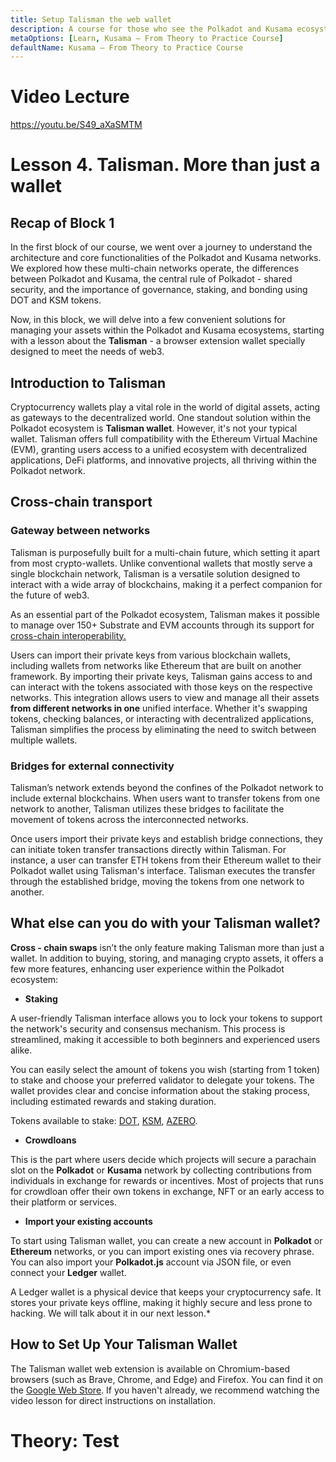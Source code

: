 ```yaml
---
title: Setup Talisman the web wallet
description: A course for those who see the Polkadot and Kusama ecosystem for the first time.
metaOptions: [Learn, Kusama — From Theory to Practice Course]
defaultName: Kusama — From Theory to Practice Course
---
```


# Video Lecture

https://youtu.be/S49_aXaSMTM

# Lesson 4. Talisman. More than just a wallet

## **Recap of Block 1**

In the first block of our course, we went over a journey to understand the architecture and core functionalities of the Polkadot and Kusama networks. We explored how these multi-chain networks operate, the differences between Polkadot and Kusama, the central rule of Polkadot - shared security, and the importance of governance, staking, and bonding using DOT and KSM tokens.

Now, in this block, we will delve into a few convenient solutions for managing your assets within the Polkadot and Kusama ecosystems, starting with a lesson about the **Talisman** - a browser extension wallet specially designed to meet the needs of web3.

## **Introduction to Talisman**

Cryptocurrency wallets play a vital role in the world of digital assets, acting as gateways to the decentralized world. One standout solution within the Polkadot ecosystem is **Talisman wallet**. However, it's not your typical wallet. Talisman offers full compatibility with the Ethereum Virtual Machine (EVM), granting users access to a unified ecosystem with decentralized applications, DeFi platforms, and innovative projects, all thriving within the Polkadot network.

## Cross-chain transport

### Gateway between networks

Talisman is purposefully built for a multi-chain future, which setting it apart from most crypto-wallets. Unlike conventional wallets that mostly serve a single blockchain network, Talisman is a versatile solution designed to interact with a wide array of blockchains, making it a perfect companion for the future of web3.

As an essential part of the Polkadot ecosystem, Talisman makes it possible to manage over 150+ Substrate and EVM accounts through its support for [cross-chain interoperability.](https://polkadot.network/features/cross-chain-communication/)

Users can import their private keys from various blockchain wallets, including wallets from networks like Ethereum that are built on another framework. By importing their private keys, Talisman gains access to and can interact with the tokens associated with those keys on the respective networks. This integration allows users to view and manage all their assets **from different networks in one** unified interface. Whether it's swapping tokens, checking balances, or interacting with decentralized applications, Talisman simplifies the process by eliminating the need to switch between multiple wallets.

### **Bridges for external connectivity**

Talisman’s network extends beyond the confines of the Polkadot network to include external blockchains. When users want to transfer tokens from one network to another, Talisman utilizes these bridges to facilitate the movement of tokens across the interconnected networks.

Once users import their private keys and establish bridge connections, they can initiate token transfer transactions directly within Talisman. For instance, a user can transfer ETH tokens from their Ethereum wallet to their Polkadot wallet using Talisman's interface. Talisman executes the transfer through the established bridge, moving the tokens from one network to another.

## **What else can you do with your Talisman wallet?**

**Cross - chain swaps** isn’t the only feature making Talisman more than just a wallet. In addition to buying, storing, and managing crypto assets, it offers a few more features, enhancing user experience within the Polkadot ecosystem:

- **Staking**

A user-friendly Talisman interface allows you to lock your tokens to support the network's security and consensus mechanism. This process is streamlined, making it accessible to both beginners and experienced users alike.

<robo-academy-grid :columns="2" textAlign="center">
    <robo-academy-grid-element>
        <LessonImages src="kusama-theory-practice/lesson4-stake.png" alt=""/>
    </robo-academy-grid-element>
    <robo-academy-grid-element>
        <LessonImages src="kusama-theory-practice/lesson4-stake-pool.png" alt=""/>
    </robo-academy-grid-element>
</robo-academy-grid>


You can easily select the amount of tokens you wish (starting from 1 token) to stake and choose your preferred validator to delegate your tokens. The wallet provides clear and concise information about the staking process, including estimated rewards and staking duration.

Tokens available to stake: [DOT](https://coinmarketcap.com/currencies/polkadot-new/), [KSM](https://coinmarketcap.com/currencies/kusama/), [AZERO](https://coinmarketcap.com/currencies/aleph-zero/).

- **Crowdloans**

This is the part where users decide which projects will secure a parachain slot on the **Polkadot** or **Kusama** network by collecting contributions from individuals in exchange for rewards or incentives. Most of projects that runs for crowdloan offer their own tokens in exchange, NFT or an early access to their platform or services.

<LessonImages src="kusama-theory-practice/lesson4-crowdloans.png" alt=""/>

- **Import your existing accounts**

To start using Talisman wallet, you can create a new account in **Polkadot** or **Ethereum** networks, or you can import existing ones via recovery phrase. You can also import your **Polkadot.js** account via JSON file, or even connect your **Ledger** wallet.

<robo-academy-note type="note">
A Ledger wallet is a physical device that keeps your cryptocurrency safe. It stores your private keys offline, making it highly secure and less prone to hacking. We will talk about it in our next lesson.*
</robo-academy-note>

## How to Set Up Your Talisman Wallet

The Talisman wallet web extension is available on Chromium-based browsers (such as Brave, Chrome, and Edge) and Firefox. You can find it on the [Google Web Store](https://chrome.google.com/webstore/detail/talisman-polkadot-wallet/fijngjgcjhjmmpcmkeiomlglpeiijkld). If you haven't already, we recommend watching the video lesson for direct instructions on installation.

# Theory: Test

<QuizBlock 
quizUrl="https://faas-fra1-afec6ce7.doserverless.co/api/v1/web/fn-18e93402-1ffe-47e8-be1d-e28a6ac871f1/default/Quiz"
quizId="question4.1"
/>

<QuizBlock 
quizUrl="https://faas-fra1-afec6ce7.doserverless.co/api/v1/web/fn-18e93402-1ffe-47e8-be1d-e28a6ac871f1/default/Quiz"
quizId="question4.2"
/>

<QuizBlock 
quizUrl="https://faas-fra1-afec6ce7.doserverless.co/api/v1/web/fn-18e93402-1ffe-47e8-be1d-e28a6ac871f1/default/Quiz"
quizId="question4.3"
/>
